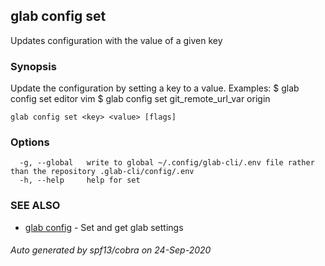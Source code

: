 ## glab config set

Updates configuration with the value of a given key

### Synopsis

Update the configuration by setting a key to a value.
Examples:
  $ glab config set editor vim
  $ glab config set git_remote_url_var origin


```
glab config set <key> <value> [flags]
```

### Options

```
  -g, --global   write to global ~/.config/glab-cli/.env file rather than the repository .glab-cli/config/.env
  -h, --help     help for set
```

### SEE ALSO

* [glab config](glab_config.md)	 - Set and get glab settings

###### Auto generated by spf13/cobra on 24-Sep-2020
